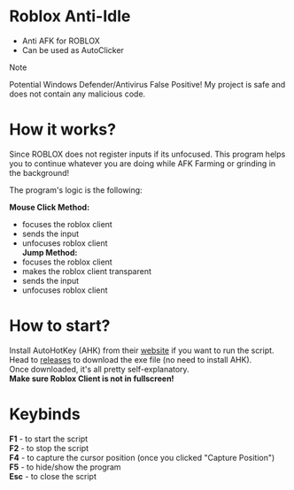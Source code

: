 # Roblox Anti-Idle
- Anti AFK for ROBLOX
- Can be used as AutoClicker

> [!NOTE]
> Potential Windows Defender/Antivirus False Positive! My project is safe and does not contain any malicious code.

# How it works?
Since ROBLOX does not register inputs if its unfocused. This program helps you to continue whatever you are doing while AFK Farming or grinding in the background!  
  
The program's logic is the following:    

**Mouse Click Method:**  
- focuses the roblox client  
- sends the input  
- unfocuses roblox client  
**Jump Method:**  
- focuses the roblox client
- makes the roblox client transparent
- sends the input
- unfocuses roblox client  
# How to start?
Install AutoHotKey (AHK) from their [website](https://www.autohotkey.com/) if you want to run the script.  
Head to [releases](https://github.com/JianKEG/Roblox-Anti-Idle/releases) to download the exe file (no need to install AHK).  
Once downloaded, it's all pretty self-explanatory.   
**Make sure Roblox Client is not in fullscreen!**  
# Keybinds
**F1** - to start the script  
**F2** - to stop the script  
**F4** - to capture the cursor position (once you clicked "Capture Position")  
**F5** - to hide/show the program  
**Esc** - to close the script 
